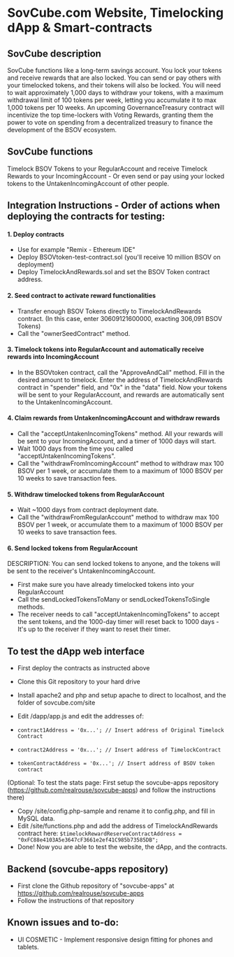 # SovCube.com Website, Timelocking dApp & Smart-contracts

## SovCube description
SovCube functions like a long-term savings account. You lock your tokens and receive rewards that are also locked. You can send or pay others with your timelocked tokens, and their tokens will also be locked. You will need to wait approximately 1,000 days to withdraw your tokens, with a maximum withdrawal limit of 100 tokens per week, letting you accumulate it to max 1,000 tokens per 10 weeks. An upcoming GovernanceTreasury contract will incentivize the top time-lockers with Voting Rewards, granting them the power to vote on spending from a decentralized treasury to finance the development of the BSOV ecosystem.


## SovCube functions
Timelock BSOV Tokens to your RegularAccount and receive Timelock Rewards to your IncomingAccount - Or even send or pay using your locked tokens to the UntakenIncomingAccount of other people.


## Integration Instructions - Order of actions when deploying the contracts for testing:
#### 1. Deploy contracts
- Use for example "Remix - Ethereum IDE"
- Deploy BSOVtoken-test-contract.sol (you'll receive 10 million BSOV on deployment)
- Deploy TimelockAndRewards.sol and set the BSOV Token contract address.
#### 2. Seed contract to activate reward functionalities
- Transfer enough BSOV Tokens directly to TimelockAndRewards contract. (In this case, enter 30609121600000, exacting 306,091 BSOV Tokens)
- Call the "ownerSeedContract" method.
#### 3. Timelock tokens into RegularAccount and automatically receive rewards into IncomingAccount
- In the BSOVtoken contract, call the "ApproveAndCall" method. Fill in the desired amount to timelock. Enter the address of TimelockAndRewards contract in "spender" field, and "0x" in the "data" field. Now your tokens will be sent to your RegularAccount, and rewards are automatically sent to the UntakenIncomingAccount.
#### 4. Claim rewards from UntakenIncomingAccount and withdraw rewards
- Call the "acceptUntakenIncomingTokens" method. All your rewards will be sent to your IncomingAccount, and a timer of 1000 days will start.
- Wait 1000 days from the time you called "acceptUntakenIncomingTokens".
- Call the "withdrawFromIncomingAccount" method to withdraw max 100 BSOV per 1 week, or accumulate them to a maximum of 1000 BSOV per 10 weeks to save transaction fees.
#### 5. Withdraw timelocked tokens from RegularAccount
- Wait ~1000 days from contract deployment date.
- Call the "withdrawFromRegularAccount" method to withdraw max 100 BSOV per 1 week, or accumulate them to a maximum of 1000 BSOV per 10 weeks to save transaction fees.
#### 6. Send locked tokens from RegularAccount
DESCRIPTION: You can send locked tokens to anyone, and the tokens will be sent to the receiver's UntakenIncomingAccount.
- First make sure you have already timelocked tokens into your RegularAccount
- Call the sendLockedTokensToMany or sendLockedTokensToSingle methods.
- The receiver needs to call "acceptUntakenIncomingTokens" to accept the sent tokens, and the 1000-day timer will reset back to 1000 days - It's up to the receiver if they want to reset their timer.




## To test the dApp web interface
- First deploy the contracts as instructed above
- Clone this Git repository to your hard drive
- Install apache2 and php and setup apache to direct to localhost, and the folder of sovcube.com/site
- Edit /dapp/app.js and edit the addresses of:

- `contract1Address = '0x...'; // Insert address of Original Timelock Contract`
- `contract2Address = '0x...'; // Insert address of TimelockContract`
- `tokenContractAddress = '0x...'; // Insert address of BSOV token contract`

(Optional: To test the stats page: First setup the sovcube-apps repository (https://github.com/realrouse/sovcube-apps) and follow the instructions there)
- Copy /site/config.php-sample and rename it to config.php, and fill in MySQL data.
- Edit /site/functions.php and add the address of TimelockAndRewards contract here: `$timelockRewardReserveContractAddress = "0xFC88e4103A5e3647cF3661e2ef41C985b73585DB";
`
- Done! Now you are able to test the website, the dApp, and the contracts.

## Backend (sovcube-apps repository)
- First clone the Github repository of "sovcube-apps" at https://github.com/realrouse/sovcube-apps
- Follow the instructions of that repository



## Known issues and to-do:

- UI COSMETIC - Implement responsive design fitting for phones and tablets.
